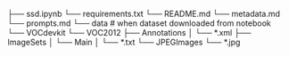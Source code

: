 ├── ssd.ipynb
└── requirements.txt
└── README.md
└── metadata.md
└── prompts.md
└── data                     # when dataset downloaded from notebook 
    └── VOCdevkit
        └── VOC2012
            ├── Annotations
            │   └── *.xml
            ├── ImageSets
            │   └── Main
            │       └── *.txt
            └── JPEGImages
                └── *.jpg
  
